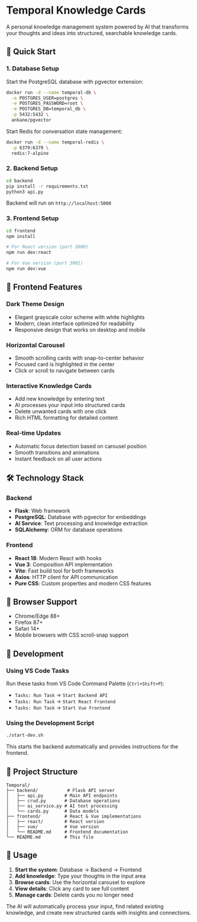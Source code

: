 # Temporal Knowledge Cards

A personal knowledge management system powered by AI that transforms your thoughts and ideas into structured, searchable knowledge cards.

## 🚀 Quick Start

### 1. Database Setup
Start the PostgreSQL database with pgvector extension:

```bash
docker run -d --name temporal-db \
  -e POSTGRES_USER=postgres \
  -e POSTGRES_PASSWORD=root \
  -e POSTGRES_DB=temporal_db \
  -p 5432:5432 \
  ankane/pgvector
```

Start Redis for conversation state management:

```bash
docker run -d --name temporal-redis \
  -p 6379:6379 \
  redis:7-alpine
```

### 2. Backend Setup
```bash
cd backend
pip install -r requirements.txt
python3 api.py
```
Backend will run on `http://localhost:5000`

### 3. Frontend Setup
```bash
cd frontend
npm install

# For React version (port 3000)
npm run dev:react

# For Vue version (port 3001)  
npm run dev:vue
```

## 🎨 Frontend Features

### Dark Theme Design
- Elegant grayscale color scheme with white highlights
- Modern, clean interface optimized for readability
- Responsive design that works on desktop and mobile

### Horizontal Carousel
- Smooth scrolling cards with snap-to-center behavior
- Focused card is highlighted in the center
- Click or scroll to navigate between cards

### Interactive Knowledge Cards
- Add new knowledge by entering text
- AI processes your input into structured cards
- Delete unwanted cards with one click
- Rich HTML formatting for detailed content

### Real-time Updates
- Automatic focus detection based on carousel position
- Smooth transitions and animations
- Instant feedback on all user actions

## 🛠 Technology Stack

### Backend
- **Flask**: Web framework
- **PostgreSQL**: Database with pgvector for embeddings
- **AI Service**: Text processing and knowledge extraction
- **SQLAlchemy**: ORM for database operations

### Frontend
- **React 18**: Modern React with hooks
- **Vue 3**: Composition API implementation  
- **Vite**: Fast build tool for both frameworks
- **Axios**: HTTP client for API communication
- **Pure CSS**: Custom properties and modern CSS features

## 📱 Browser Support
- Chrome/Edge 88+
- Firefox 87+
- Safari 14+
- Mobile browsers with CSS scroll-snap support

## 🔧 Development

### Using VS Code Tasks
Run these tasks from VS Code Command Palette (`Ctrl+Shift+P`):
- `Tasks: Run Task` → `Start Backend API`
- `Tasks: Run Task` → `Start React Frontend`
- `Tasks: Run Task` → `Start Vue Frontend`

### Using the Development Script
```bash
./start-dev.sh
```
This starts the backend automatically and provides instructions for the frontend.

## 📁 Project Structure
```
Temporal/
├── backend/           # Flask API server
│   ├── api.py        # Main API endpoints
│   ├── crud.py       # Database operations
│   ├── ai_service.py # AI text processing
│   └── cards.py      # Data models
├── frontend/         # React & Vue implementations
│   ├── react/        # React version
│   ├── vue/          # Vue version
│   └── README.md     # Frontend documentation
└── README.md         # This file
```

## 🌟 Usage

1. **Start the system**: Database → Backend → Frontend
2. **Add knowledge**: Type your thoughts in the input area
3. **Browse cards**: Use the horizontal carousel to explore
4. **View details**: Click any card to see full content
5. **Manage cards**: Delete cards you no longer need

The AI will automatically process your input, find related existing knowledge, and create new structured cards with insights and connections.

